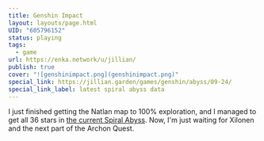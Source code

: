 ```yaml
---
title: Genshin Impact
layout: layouts/page.html
UID: "605796152"
status: playing
tags:
  - game
url: https://enka.network/u/jillian/
publish: true
cover: "![genshinimpact.png](genshinimpact.png)"
special_link: https://jillian.garden/games/genshin/abyss/09-24/
special_link_label: latest spiral abyss data
---
```

I just finished getting the Natlan map to 100% exploration, and I managed to get all 36 stars in [the current Spiral Abyss](https://jillian.garden/games/genshin/abyss/09-24/). Now, I'm just waiting for Xilonen and the next part of the Archon Quest.